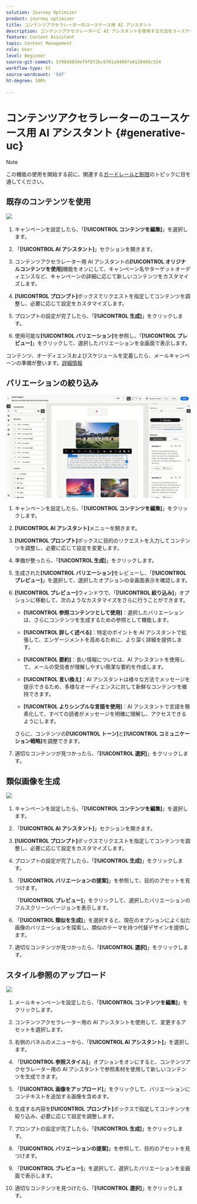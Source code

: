 ```yaml
---
solution: Journey Optimizer
product: journey optimizer
title: コンテンツアクセラレーターのユースケース用 AI アシスタント
description: コンテンツアクセラレーターに AI アシスタントを使用する方法をユースケースから学ぶ
feature: Content Assistant
topic: Content Management
role: User
level: Beginner
source-git-commit: 5798d4850ef9f8f2bc6761a9468fe6120460c524
workflow-type: ht
source-wordcount: '547'
ht-degree: 100%

---
```


# コンテンツアクセラレーターのユースケース用 AI アシスタント {#generative-uc}

>[!NOTE]
>
>この機能の使用を開始する前に、関連する[ガードレールと制限](gs-generative.md#generative-guardrails)のトピックに目を通してください。

## 既存のコンテンツを使用

![](assets/do-not-localize/gen-ai-reuse-text.gif)

1. キャンペーンを設定したら、「**[!UICONTROL コンテンツを編集]**」を選択します。

1. 「**[!UICONTROL AI アシスタント]**」セクションを開きます。

1. コンテンツアクセラレーター用 AI アシスタントの&#x200B;**[!UICONTROL オリジナルコンテンツを使用]**&#x200B;機能をオンにして、キャンペーン名やターゲットオーディエンスなど、キャンペーンの詳細に応じて新しいコンテンツをカスタマイズします。

1. **[!UICONTROL プロンプト]**&#x200B;ボックスでリクエストを指定してコンテンツを調整し、必要に応じて設定をカスタマイズします。

1. プロンプトの設定が完了したら、「**[!UICONTROL 生成]**」をクリックします。

1. 使用可能な&#x200B;**[!UICONTROL バリエーション]**&#x200B;を参照し、「**[!UICONTROL プレビュー]**」をクリックして、選択したバリエーションを全画面で表示します。

コンテンツ、オーディエンスおよびスケジュールを定義したら、メールキャンペーンの準備が整います。[詳細情報](../campaigns/review-activate-campaign.md)

## バリエーションの絞り込み

![](assets/do-not-localize/gen-ai-variation.gif)

1. キャンペーンを設定したら、「**[!UICONTROL コンテンツを編集]**」をクリックします。

1. **[!UICONTROL AI アシスタント]**&#x200B;メニューを開きます。

1. **[!UICONTROL プロンプト]**&#x200B;ボックスに目的のリクエストを入力してコンテンツを調整し、必要に応じて設定を変更します。

1. 準備が整ったら、「**[!UICONTROL 生成]**」をクリックします。

1. 生成された&#x200B;**[!UICONTROL バリエーション]**&#x200B;をレビューし、「**[!UICONTROL プレビュー]**」を選択して、選択したオプションの全画面表示を確認します。

1. **[!UICONTROL プレビュー]**&#x200B;ウィンドウで、「**[!UICONTROL 絞り込み]**」オプションに移動して、次のようなカスタマイズをさらに行うことができます。

   * **[!UICONTROL 参照コンテンツとして使用]**：選択したバリエーションは、さらにコンテンツを生成するための参照として機能します。

   * **[!UICONTROL 詳しく述べる]**：特定のポイントを AI アシスタントで拡張して、エンゲージメントを高めるために、より深く詳細を提供します。

   * **[!UICONTROL 要約]**：長い情報については、AI アシスタントを使用して、メールの受信者が理解しやすい簡潔な要約を作成します。

   * **[!UICONTROL 言い換え]**：AI アシスタントは様々な方法でメッセージを提示できるため、多様なオーディエンスに対して新鮮なコンテンツを維持できます。

   * **[!UICONTROL よりシンプルな言語を使用]**：AI アシスタントで言語を簡素化して、すべての読者がメッセージを明確に理解し、アクセスできるようにします。

   さらに、コンテンツの&#x200B;**[!UICONTROL トーン]**&#x200B;と&#x200B;**[!UICONTROL コミュニケーション戦略]**&#x200B;を調整できます。

1. 適切なコンテンツが見つかったら、「**[!UICONTROL 選択]**」をクリックします。

## 類似画像を生成

![](assets/do-not-localize/uc-image-similar.gif)

1. キャンペーンを設定したら、「**[!UICONTROL コンテンツを編集]**」を選択します。

1. 「**[!UICONTROL AI アシスタント]**」セクションを開きます。

1. **[!UICONTROL プロンプト]**&#x200B;ボックスでリクエストを指定してコンテンツを調整し、必要に応じて設定をカスタマイズします。

1. プロンプトの設定が完了したら、「**[!UICONTROL 生成]**」をクリックします。

1. 「**[!UICONTROL バリエーションの提案]**」を参照して、目的のアセットを見つけます。

   「**[!UICONTROL プレビュー]**」をクリックして、選択したバリエーションのフルスクリーンバージョンを表示します。

1. 「**[!UICONTROL 類似を生成]**」を選択すると、現在のオプションによく似た画像のバリエーションを探索し、類似のテーマを持つ代替デザインを提供します。

1. 適切なコンテンツが見つかったら、「**[!UICONTROL 選択]**」をクリックします。

## スタイル参照のアップロード

![](assets/do-not-localize/uc-image-reference.gif)

1. メールキャンペーンを設定したら、「**[!UICONTROL コンテンツを編集]**」をクリックします。

1. コンテンツアクセラレーター用の AI アシスタントを使用して、変更するアセットを選択します。

1. 右側のパネルのメニューから、「**[!UICONTROL AI アシスタント]**」を選択します。

1. 「**[!UICONTROL 参照スタイル]**」オプションをオンにすると、コンテンツアクセラレーター用の AI アシスタントで参照素材を使用して新しいコンテンツを生成できます。

1. 「**[!UICONTROL 画像をアップロード]**」をクリックして、バリエーションにコンテキストを追加する画像を含めます。

1. 生成する内容を&#x200B;**[!UICONTROL プロンプト]**&#x200B;ボックスで指定してコンテンツを絞り込み、必要に応じて設定を調整します。

1. プロンプトの設定が完了したら、「**[!UICONTROL 生成]**」をクリックします。

1. 「**[!UICONTROL バリエーションの提案]**」を参照して、目的のアセットを見つけます。

1. 「**[!UICONTROL プレビュー]**」を選択して、選択したバリエーションを全画面で表示します。

1. 適切なコンテンツを見つけたら、「**[!UICONTROL 選択]**」をクリックします。
